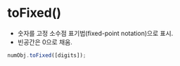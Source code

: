 # toFixed()
- 숫자를 고정 소수점 표기법(fixed-point notation)으로 표시.
- 빈공간은 0으로 채움. 

```javascript
numObj.toFixed([digits]);
```

